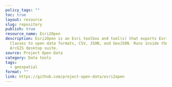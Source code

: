 ```yaml
---
policy_tags: ""
toc: true
layout: resource
slug: repository
publish: true
resource_name: Esri2Open
description: Esri2Open is an Esri toolbox and tool(s) that exports Esri Feature
  Classes to open data formats, CSV, JSON, and GeoJSON. Runs inside the Esri
  ArcGIS desktop suite.
source: Project Open Data
category: Data tools
tags:
  - geospatial
format: ""
link: https://github.com/project-open-data/esri2open
---
```

